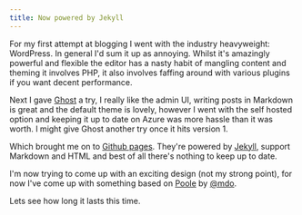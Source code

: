 ```yaml
---
title: Now powered by Jekyll
---
```


For my first attempt at blogging I went with the industry heavyweight: WordPress. In general I'd sum it up as annoying. Whilst it's amazingly powerful and flexible the editor has a nasty habit of mangling content and theming it involves PHP, it also involves faffing around with various plugins if you want decent performance.

Next I gave [Ghost](https://ghost.org/) a try, I really like the admin UI, writing posts in Markdown is great and the default theme is lovely, however I went with the self hosted option and keeping it up to date on Azure was more hassle than it was worth. I might give Ghost another try once it hits version 1.

Which brought me on to [Github pages](https://pages.github.com/). They're powered by [Jekyll](http://jekyllrb.com/), support Markdown and HTML and best of all there's nothing to keep up to date.

I'm now trying to come up with an exciting design (not my strong point), for now I've come up with something based on [Poole](http://getpoole.com) by [@mdo](https://twitter.com/mdo).

Lets see how long it lasts this time.